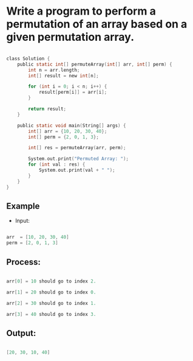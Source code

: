 # Write a program to perform a permutation of an array based on a given permutation array.

```c

class Solution {
    public static int[] permuteArray(int[] arr, int[] perm) {
        int n = arr.length;
        int[] result = new int[n];

        for (int i = 0; i < n; i++) {
            result[perm[i]] = arr[i];
        }

        return result;
    }

    public static void main(String[] args) {
        int[] arr = {10, 20, 30, 40};
        int[] perm = {2, 0, 1, 3};

        int[] res = permuteArray(arr, perm);

        System.out.print("Permuted Array: ");
        for (int val : res) {
            System.out.print(val + " ");
        }
    }
}


```

## Example

- Input:

```c

arr  = [10, 20, 30, 40]
perm = [2, 0, 1, 3]

```

## Process:

```c

arr[0] = 10 should go to index 2.

arr[1] = 20 should go to index 0.

arr[2] = 30 should go to index 1.

arr[3] = 40 should go to index 3.

```

## Output:

```c

[20, 30, 10, 40]

```
